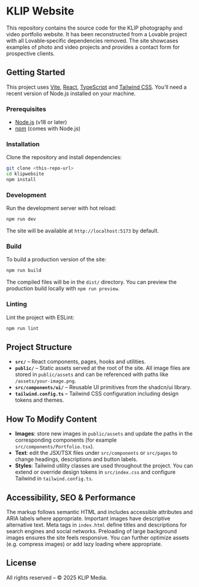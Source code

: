 # KLIP Website

This repository contains the source code for the KLIP photography and video portfolio website. It has been reconstructed from a Lovable project with all Lovable‑specific dependencies removed. The site showcases examples of photo and video projects and provides a contact form for prospective clients.

## Getting Started

This project uses [Vite](https://vitejs.dev/), [React](https://react.dev/), [TypeScript](https://www.typescriptlang.org/) and [Tailwind CSS](https://tailwindcss.com/). You’ll need a recent version of Node.js installed on your machine.

### Prerequisites

- [Node.js](https://nodejs.org/) (v18 or later)
- [npm](https://www.npmjs.com/) (comes with Node.js)

### Installation

Clone the repository and install dependencies:

```bash
git clone <this-repo-url>
cd klipwebsite
npm install
```

### Development

Run the development server with hot reload:

```bash
npm run dev
```

The site will be available at `http://localhost:5173` by default.

### Build

To build a production version of the site:

```bash
npm run build
```

The compiled files will be in the `dist/` directory. You can preview the production build locally with `npm run preview`.

### Linting

Lint the project with ESLint:

```bash
npm run lint
```

## Project Structure

- **`src/`** – React components, pages, hooks and utilities.
- **`public/`** – Static assets served at the root of the site. All image files are stored in `public/assets` and can be referenced with paths like `/assets/your-image.png`.
- **`src/components/ui/`** – Reusable UI primitives from the shadcn/ui library.
- **`tailwind.config.ts`** – Tailwind CSS configuration including design tokens and themes.

## How To Modify Content

- **Images**: store new images in `public/assets` and update the paths in the corresponding components (for example `src/components/Portfolio.tsx`).
- **Text**: edit the JSX/TSX files under `src/components` or `src/pages` to change headings, descriptions and button labels.
- **Styles**: Tailwind utility classes are used throughout the project. You can extend or override design tokens in `src/index.css` and configure Tailwind in `tailwind.config.ts`.

## Accessibility, SEO & Performance

The markup follows semantic HTML and includes accessible attributes and ARIA labels where appropriate. Important images have descriptive alternative text. Meta tags in `index.html` define titles and descriptions for search engines and social networks. Preloading of large background images ensures the site feels responsive. You can further optimize assets (e.g. compress images) or add lazy loading where appropriate.

## License

All rights reserved – © 2025 KLIP Media.
